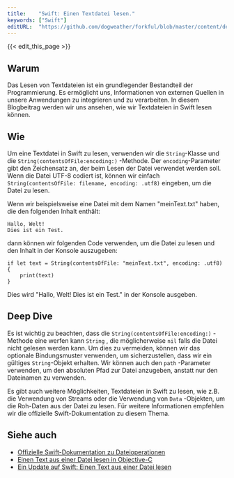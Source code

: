 ```yaml
---
title:    "Swift: Einen Textdatei lesen."
keywords: ["Swift"]
editURL:  "https://github.com/dogweather/forkful/blob/master/content/de/swift/reading-a-text-file.md"
---
```


{{< edit_this_page >}}

## Warum

Das Lesen von Textdateien ist ein grundlegender Bestandteil der Programmierung. Es ermöglicht uns, Informationen von externen Quellen in unsere Anwendungen zu integrieren und zu verarbeiten. In diesem Blogbeitrag werden wir uns ansehen, wie wir Textdateien in Swift lesen können.

## Wie

Um eine Textdatei in Swift zu lesen, verwenden wir die ```String```-Klasse und die ```String(contentsOfFile:encoding:)``` -Methode. Der ```encoding```-Parameter gibt den Zeichensatz an, der beim Lesen der Datei verwendet werden soll. Wenn die Datei UTF-8 codiert ist, können wir einfach ```String(contentsOfFile: filename, encoding: .utf8)``` eingeben, um die Datei zu lesen.

Wenn wir beispielsweise eine Datei mit dem Namen "meinText.txt" haben, die den folgenden Inhalt enthält:

```
Hallo, Welt! 
Dies ist ein Test.
```

dann können wir folgenden Code verwenden, um die Datei zu lesen und den Inhalt in der Konsole auszugeben:

```
if let text = String(contentsOfFile: "meinText.txt", encoding: .utf8) {
    print(text)
}
```

Dies wird "Hallo, Welt! Dies ist ein Test." in der Konsole ausgeben.

## Deep Dive

Es ist wichtig zu beachten, dass die ```String(contentsOfFile:encoding:)``` -Methode eine werfen kann ```String``` , die möglicherweise ```nil``` falls die Datei nicht gelesen werden kann. Um dies zu vermeiden, können wir das optionale Bindungsmuster verwenden, um sicherzustellen, dass wir ein gültiges ```String```-Objekt erhalten. Wir können auch den ```path``` -Parameter verwenden, um den absoluten Pfad zur Datei anzugeben, anstatt nur den Dateinamen zu verwenden.

Es gibt auch weitere Möglichkeiten, Textdateien in Swift zu lesen, wie z.B. die Verwendung von Streams oder die Verwendung von ```Data``` -Objekten, um die Roh-Daten aus der Datei zu lesen. Für weitere Informationen empfehlen wir die offizielle Swift-Dokumentation zu diesem Thema.

## Siehe auch

- [Offizielle Swift-Dokumentation zu Dateioperationen](https://docs.swift.org/swift-book/LanguageGuide/StringsAndCharacters.html#ID300)
- [Einen Text aus einer Datei lesen in Objective-C](https://www.techotopia.com/index.php/Working_with_Files_in_Objective-C)
- [Ein Update auf Swift: Einen Text aus einer Datei lesen](https://stackoverflow.com/questions/31169654/an-update-to-swift-reading-a-text-file)